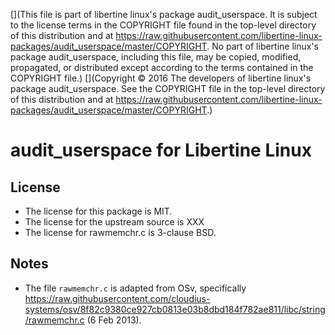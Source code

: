 [](This file is part of libertine linux's package audit_userspace. It is subject to the license terms in the COPYRIGHT file found in the top-level directory of this distribution and at https://raw.githubusercontent.com/libertine-linux-packages/audit_userspace/master/COPYRIGHT. No part of libertine linux's package audit_userspace, including this file, may be copied, modified, propagated, or distributed except according to the terms contained in the COPYRIGHT file.)
[](Copyright © 2016 The developers of libertine linux's package audit_userspace. See the COPYRIGHT file in the top-level directory of this distribution and at https://raw.githubusercontent.com/libertine-linux-packages/audit_userspace/master/COPYRIGHT.)

# audit_userspace for Libertine Linux

## License

* The license for this package is MIT.
* The license for the upstream source is XXX
* The license for rawmemchr.c is 3-clause BSD.

## Notes

* The file `rawmemchr.c` is adapted from OSv, specifically https://raw.githubusercontent.com/cloudius-systems/osv/8f82c9380ce927cb0813e03b8dbd184f782ae811/libc/string/rawmemchr.c (6 Feb 2013).
